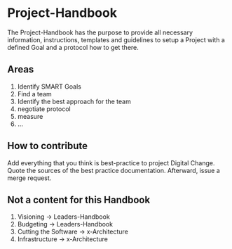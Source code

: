 # Project-Handbook
The Project-Handbook has the purpose to provide all necessary information, instructions, templates and guidelines to setup a Project with a defined Goal and a protocol how to get there.

## Areas
1. Identify SMART Goals
2. Find a team
3. Identify the best approach for the team
4. negotiate protocol
5. measure
6. ...

##  How to contribute
Add everything that you think is best-practice to project Digital Change. Quote the sources of the best practice documentation. Afterward, issue a merge request.

## Not a content for this Handbook
1. Visioning -> Leaders-Handbook
2. Budgeting -> Leaders-Handbook
3. Cutting the Software -> x-Architecture
4. Infrastructure -> x-Architecture